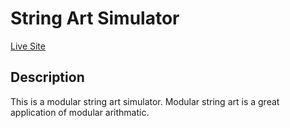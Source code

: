# String Art Simulator

[Live Site](https://string-art-simulator.firebaseapp.com)

## Description
This is a modular string art simulator. Modular string art is a great application of modular arithmatic.

